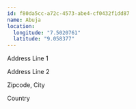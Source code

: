 ```yaml
---
id: f80da5cc-a72c-4573-abe4-cf0432f1dd87
name: Abuja
location:
  longitude: "7.5020761"
  latitude: "9.058377"
---
```


Address Line 1

Address Line 2

Zipcode, City

Country

